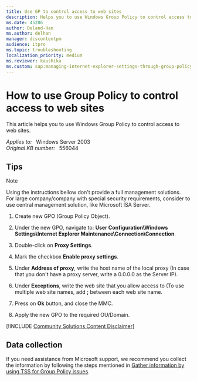 ```yaml
---
title: Use GP to control access to web sites
description: Helps you to use Windows Group Policy to control access to web sites.
ms.date: 45286
author: Deland-Han
ms.author: delhan
manager: dcscontentpm
audience: itpro
ms.topic: troubleshooting
localization_priority: medium
ms.reviewer: kaushika
ms.custom: sap:managing-internet-explorer-settings-through-group-policy, csstroubleshoot
---
```

# How to use Group Policy to control access to web sites

This article helps you to use Windows Group Policy to control access to web sites.

_Applies to:_ &nbsp; Windows Server 2003  
_Original KB number:_ &nbsp; 556044

## Tips

> [!NOTE]
> Using the instructions bellow don't provide a full management solutions.  
For large company/company with special security requirements, consider to use central management solution, like Microsoft ISA Server.

1. Create new GPO (Group Policy Object).

2. Under the new GPO, navigate to: **User Configuration\Windows Settings\Internet Explorer Maintenance\Connection\Connection**.

3. Double-click on **Proxy Settings**.

4. Mark the checkbox **Enable proxy settings**.

5. Under **Address of proxy**, write the host name of the local proxy (In case that you don't have a proxy server, write a 0.0.0.0 as the Server IP).

6. Under **Exceptions**, write the web site that you allow access to (To use multiple web site names, add **;** between each web site name.

7. Press on **Ok** button, and close the MMC.

8. Apply the new GPO to the required OU/Domain.

[!INCLUDE [Community Solutions Content Disclaimer](../../includes/community-solutions-content-disclaimer.md)]

## Data collection

If you need assistance from Microsoft support, we recommend you collect the information by following the steps mentioned in [Gather information by using TSS for Group Policy issues](../../windows-client/windows-troubleshooters/gather-information-using-tss-group-policy.md).
